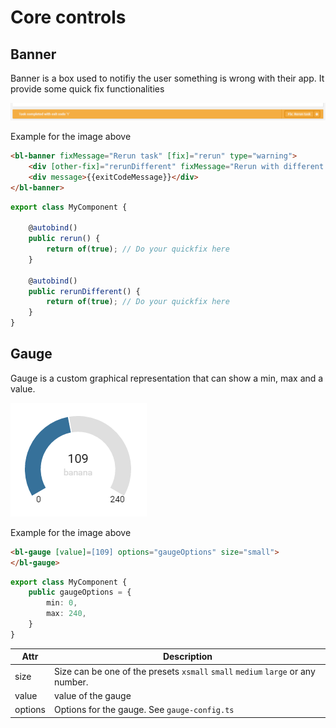 # Core controls

## Banner

Banner is a box used to notifiy the user something is wrong with their app. It provide some quick fix functionalities

![Banner](banner.png)

Example for the image above

```html
<bl-banner fixMessage="Rerun task" [fix]="rerun" type="warning">
    <div [other-fix]="rerunDifferent" fixMessage="Rerun with different attributes"></div>
    <div message>{{exitCodeMessage}}</div>
</bl-banner>
```

```typescript
export class MyComponent {

    @autobind()
    public rerun() {
        return of(true); // Do your quickfix here
    }

    @autobind()
    public rerunDifferent() {
        return of(true); // Do your quickfix here
    }
}
```

## Gauge

Gauge is a custom graphical representation that can show a min, max and a value.

![Gauge](gauge.png)

Example for the image above

```html
<bl-gauge [value]=[109] options="gaugeOptions" size="small">
</bl-gauge>
```

```typescript
export class MyComponent {
    public gaugeOptions = {
        min: 0,
        max: 240,
    }
}
```

| Attr    | Description                                                                                                                  |
|---------|------------------------------------------------------------------------------------------------------------------------------|
| size    | Size can be one of the presets `xsmall` `small` `medium` `large` or any number.                                              |
| value   | value of the gauge                                                                                                           |
| options | Options for the gauge. See `gauge-config.ts`                                                                                 |
